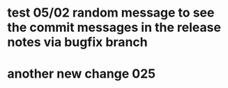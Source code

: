 # test 05/02 random message to see the commit messages in the release notes via bugfix branch


# another new change 025
